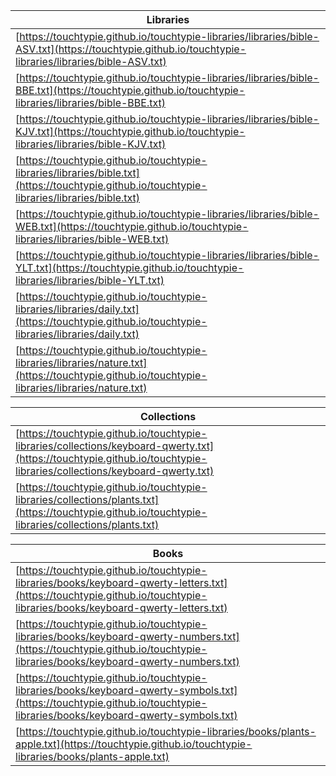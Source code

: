 | Libraries | 
|---|
| [https://touchtypie.github.io/touchtypie-libraries/libraries/bible-ASV.txt](https://touchtypie.github.io/touchtypie-libraries/libraries/bible-ASV.txt) |
| [https://touchtypie.github.io/touchtypie-libraries/libraries/bible-BBE.txt](https://touchtypie.github.io/touchtypie-libraries/libraries/bible-BBE.txt) |
| [https://touchtypie.github.io/touchtypie-libraries/libraries/bible-KJV.txt](https://touchtypie.github.io/touchtypie-libraries/libraries/bible-KJV.txt) |
| [https://touchtypie.github.io/touchtypie-libraries/libraries/bible.txt](https://touchtypie.github.io/touchtypie-libraries/libraries/bible.txt) |
| [https://touchtypie.github.io/touchtypie-libraries/libraries/bible-WEB.txt](https://touchtypie.github.io/touchtypie-libraries/libraries/bible-WEB.txt) |
| [https://touchtypie.github.io/touchtypie-libraries/libraries/bible-YLT.txt](https://touchtypie.github.io/touchtypie-libraries/libraries/bible-YLT.txt) |
| [https://touchtypie.github.io/touchtypie-libraries/libraries/daily.txt](https://touchtypie.github.io/touchtypie-libraries/libraries/daily.txt) |
| [https://touchtypie.github.io/touchtypie-libraries/libraries/nature.txt](https://touchtypie.github.io/touchtypie-libraries/libraries/nature.txt) |

| Collections | 
|---|
| [https://touchtypie.github.io/touchtypie-libraries/collections/keyboard-qwerty.txt](https://touchtypie.github.io/touchtypie-libraries/collections/keyboard-qwerty.txt) |
| [https://touchtypie.github.io/touchtypie-libraries/collections/plants.txt](https://touchtypie.github.io/touchtypie-libraries/collections/plants.txt) |

| Books | 
|---|
| [https://touchtypie.github.io/touchtypie-libraries/books/keyboard-qwerty-letters.txt](https://touchtypie.github.io/touchtypie-libraries/books/keyboard-qwerty-letters.txt) |
| [https://touchtypie.github.io/touchtypie-libraries/books/keyboard-qwerty-numbers.txt](https://touchtypie.github.io/touchtypie-libraries/books/keyboard-qwerty-numbers.txt) |
| [https://touchtypie.github.io/touchtypie-libraries/books/keyboard-qwerty-symbols.txt](https://touchtypie.github.io/touchtypie-libraries/books/keyboard-qwerty-symbols.txt) |
| [https://touchtypie.github.io/touchtypie-libraries/books/plants-apple.txt](https://touchtypie.github.io/touchtypie-libraries/books/plants-apple.txt) |

